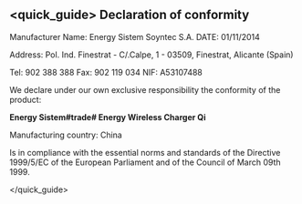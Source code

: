 ## <quick_guide> Declaration of conformity

Manufacturer Name: Energy Sistem Soyntec S.A.				DATE: 01/11/2014

Address: Pol. Ind. Finestrat - C/.Calpe, 1 - 03509, Finestrat, Alicante (Spain)

Tel: 902 388 388
Fax: 902 119 034
NIF: A53107488

We declare under our own exclusive responsibility the conformity of the product:

**Energy Sistem#trade# Energy Wireless Charger Qi**

Manufacturing country: China

Is in compliance with the essential norms and standards of the Directive 1999/5/EC of the European Parliament and of the Council of March 09th 1999.

</quick_guide>
